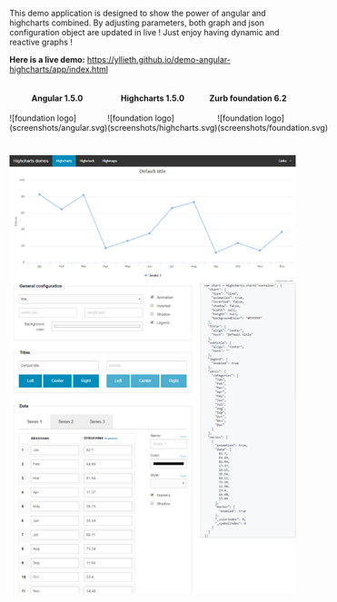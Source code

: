 This demo application is designed to show the power of angular and highcharts combined. 
By adjusting parameters, both graph and json configuration object are updated in live !
Just enjoy having dynamic and reactive graphs !

**Here is a live demo:**  https://yllieth.github.io/demo-angular-highcharts/app/index.html

<div style="display: flex; flex-direction: row">
<div style="display: flex; flex: 1; justify-content: center;">
    <h4>Angular 1.5.0</h4>
</div>
<div style="display: flex; flex: 1; justify-content: center;">
    <h4>Highcharts 1.5.0</h4>
</div>
<div style="display: flex; flex: 1; justify-content: center;">
    <h4>Zurb foundation 6.2</h4>
</div>
</div>

<div style="display: flex; flex-direction: row; margin-bottom: 40px">
<div style="display: flex; flex: 1">
    ![foundation logo](screenshots/angular.svg)
</div>

<div style="display: flex; flex: 1">
    ![foundation logo](screenshots/highcharts.svg)
</div>

<div style="display: flex; flex: 1">
    ![foundation logo](screenshots/foundation.svg)
</div>
</div>


![Screenshot](screenshots/highcharts.png)